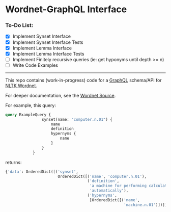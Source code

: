 
# Wordnet-GraphQL Interface

### To-Do List:

- [x] Implement Synset Interface
- [x] Implement Synset Interface Tests
- [x] Implement Lemma Interface
- [x] Implement Lemma Interface Tests
- [ ] Implement Finitely recursive queries (ie: get hyponyms until depth >= n)
- [ ] Write Code Examples

---

This repo contains (work-in-progress) code for a [GraphQL](https://graphql.org/) schema/API for [NLTK Wordnet](http://www.nltk.org/howto/wordnet.html).

For deeper documentation, see the [Wordnet Source](https://wordnet.princeton.edu/documentation/wngloss7wn).


For example, this query:
```graphql
query ExampleQuery {
                synset(name: "computer.n.01") {
                    name
                    definition
                    hypernyms {
                        name
                    }
                }
            }
```
returns:
```python
{'data': OrderedDict([('synset',
                       OrderedDict([('name', 'computer.n.01'),
                                    ('definition',
                                     'a machine for performing calculations '
                                     'automatically'),
                                    ('hypernyms',
                                     [OrderedDict([('name',
                                                    'machine.n.01')])])]))])}
```

